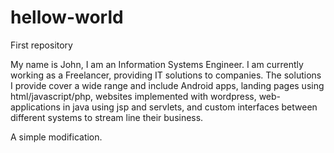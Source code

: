 # hellow-world
First repository

My name is John, I am an Information Systems Engineer. I am currently working as a Freelancer, providing IT solutions to companies. The solutions I provide cover a wide range and include Android apps, landing pages using html/javascript/php, websites implemented with wordpress, web-applications in java using jsp and servlets, and custom interfaces between different systems to stream line their business.

A simple modification.
